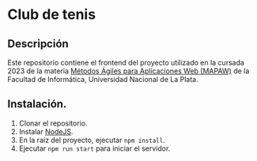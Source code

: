 # Club de tenis

## Descripción

Este repositorio contiene el frontend del proyecto utilizado en la cursada 2023 de la materia [Métodos Ágiles para Aplicaciones Web (MAPAW)](https://www.info.unlp.edu.ar/wp-content/uploads/2023/03/Metodos-Agiles-para-Aplicaciones-Web_2023.pdf) de la Facultad de Informática, Universidad Nacional de La Plata.

## Instalación.

1. Clonar el repositorio.
2. Instalar [NodeJS](https://nodejs.org/).
3. En la raíz del proyecto, ejecutar `npm install`.
4. Ejecutar `npm run start` para iniciar el servidor.